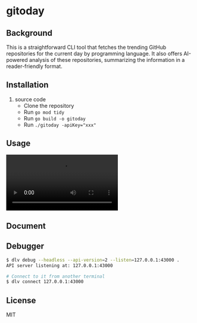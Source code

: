 # gitoday

## Background
This is a straightforward CLI tool that fetches the trending GitHub repositories for the current day by programming language. It also offers AI-powered analysis of these repositories, summarizing the information in a reader-friendly format.
## Installation
1. source code
   - Clone the repository
   - Run `go mod tidy`
   - Run `go build -o gitoday`
   - Run `./gitoday -apiKey="xxx"`
## Usage
![Usage Example](https://github.com/winterfx/gitoday/blob/main/usage.mp4)
## Document
## Debugger
```bash
$ dlv debug --headless --api-version=2 --listen=127.0.0.1:43000 .
API server listening at: 127.0.0.1:43000
```
```bash
# Connect to it from another terminal
$ dlv connect 127.0.0.1:43000
```
## License
MIT
